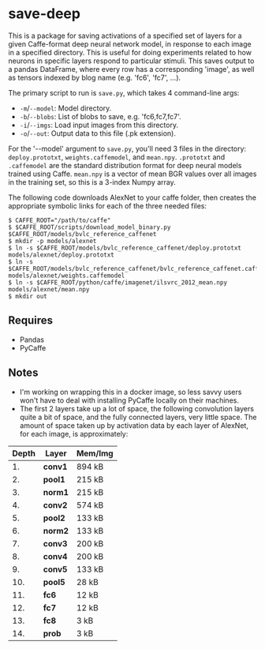 save-deep
=========

This is a package for saving activations of a specified set of layers for a given Caffe-format deep neural network model, in response to each image in a specified directory. This is useful for doing experiments related to how neurons in specific layers respond to particular stimuli. This saves output to a pandas DataFrame, where every row has a corresponding 'image', as well as tensors indexed by blog name (e.g. 'fc6', 'fc7', ...).

The primary script to run is `save.py`, which takes 4 command-line args:
* `-m`/`--model`: Model directory.
* `-b`/`--blobs`: List of blobs to save, e.g. 'fc6,fc7,fc7'.
* `-i`/`--imgs`: Load input images from this directory.
* `-o`/`--out`: Output data to this file (.pk extension).

For the '--model' argument to `save.py`, you'll need 3 files in the directory: `deploy.prototxt`, `weights.caffemodel`, and `mean.npy`. `.prototxt` and `.caffemodel` are the standard distribution format for deep neural models trained using Caffe. `mean.npy` is a vector of mean BGR values over all images in the training set, so this is a 3-index Numpy array.

The following code downloads AlexNet to your caffe folder, then creates the appropriate symbolic links for each of the three needed files:

    $ CAFFE_ROOT="/path/to/caffe"
    $ $CAFFE_ROOT/scripts/download_model_binary.py $CAFFE_ROOT/models/bvlc_reference_caffenet
    $ mkdir -p models/alexnet
    $ ln -s $CAFFE_ROOT/models/bvlc_reference_caffenet/deploy.prototxt models/alexnet/deploy.prototxt
    $ ln -s $CAFFE_ROOT/models/bvlc_reference_caffenet/bvlc_reference_caffenet.caffemodel models/alexnet/weights.caffemodel
    $ ln -s $CAFFE_ROOT/python/caffe/imagenet/ilsvrc_2012_mean.npy models/alexnet/mean.npy
    $ mkdir out


Requires
--------
* Pandas
* PyCaffe


Notes
-----
* I'm working on wrapping this in a docker image, so less savvy users won't have to deal with installing PyCaffe locally on their machines.
* The first 2 layers take up a lot of space, the following convolution layers quite a bit of space, and the fully connected layers, very little space. The amount of space taken up by activation data by each layer of AlexNet, for each image, is approximately:

| Depth | Layer     | Mem/Img |
|-------|-----------|---------|
| 1.    | **conv1** | 894 kB  |
| 2.    | **pool1** | 215 kB  |
| 3.    | **norm1** | 215 kB  |
| 4.    | **conv2** | 574 kB  |
| 5.    | **pool2** | 133 kB  |
| 6.    | **norm2** | 133 kB  |
| 7.    | **conv3** | 200 kB  |
| 8.    | **conv4** | 200 kB  |
| 9.    | **conv5** | 133 kB  |
| 10.   | **pool5** | 28 kB   |
| 11.   | **fc6**   | 12 kB   |
| 12.   | **fc7**   | 12 kB   |
| 13.   | **fc8**   | 3 kB    |
| 14.   | **prob**  | 3 kB    |
